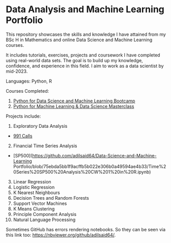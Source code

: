 # Data Analysis and Machine Learning Portfolio

This repository showcases the skills and knowledge I have attained from my BSc H in Mathematics and online Data Science and Machine Learning courses.

It includes tutorials, exercises, projects and coursework I have completed using real-world data sets. The goal is to build up my knowledge, confidence, and experience in this field. I aim to work as a data scientist by mid-2023. 

Languages: Python, R

Courses Completed:
1. [Python for Data Science and Machine Learning Bootcamp](https://www.udemy.com/course/python-for-data-science-and-machine-learning-bootcamp/)
2. [Python for Machine Learning & Data Science Masterclass](https://www.udemy.com/course/python-for-machine-learning-data-science-masterclass/)

Projects include:
1. Exploratory Data Analysis
- [991 Calls](https://github.com/adilsaid64/Data-Science-and-Machine-Learning-Portfolio/blob/main/Python%20for%20Data%20Science%20and%20Machine%20Learning%20Bootcamp/Project%201%20EDA%20911%20Calls%20Data.ipynb)

2. Financial Time Series Analysis
- [SP500](https://github.com/adilsaid64/Data-Science-and-Machine-Learning Portfolio/blob/75ebda5bb1f9acffb5b022e306b0a49594ae4b33/Time%20Series%20SP500%20Analysis%20CW%201%20in%20R.ipynb)
3. Linear Regression
4. Logistic Regression
5. K Nearest Neighbours
6. Decision Trees and Random Forests
7. Support Vector Machines
8. K Means Clustering
9. Principle Component Analysis
10. Natural Language Processing

Sometimes GitHub has errors rendering notebooks. So they can be seen via this link too: https://nbviewer.org/github/adilsaid64/.
